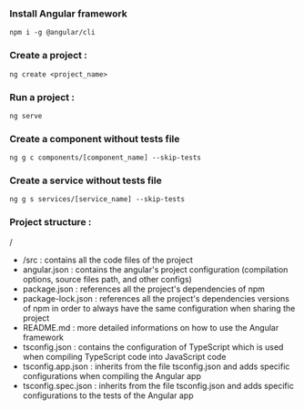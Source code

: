 ### Install Angular framework

```
npm i -g @angular/cli
```

### Create a project :

```
ng create <project_name>
```

### Run a project :

```
ng serve
```

### Create a component without tests file

```
ng g c components/[component_name] --skip-tests
```

### Create a service without tests file

```
ng g s services/[service_name] --skip-tests
```

### Project structure :

/
- /src : contains all the code files of the project
- angular.json : contains the angular's project configuration (compilation options, source files path, and other configs)
- package.json : references all the project's dependencies of npm
- package-lock.json : references all the project's dependencies versions of npm in order to always have the same configuration when sharing the project
- README.md : more detailed informations on how to use the Angular framework
- tsconfig.json : contains the configuration of TypeScript which is used when compiling TypeScript code into JavaScript code
- tsconfig.app.json : inherits from the file tsconfig.json and adds specific configurations when compiling the Angular app
- tsconfig.spec.json : inherits from the file tsconfig.json and adds specific configurations to the tests of the Angular app